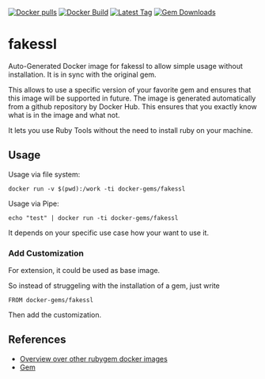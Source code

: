 [![Docker pulls](https://img.shields.io/docker/pulls/rubygem/fakessl.svg)](https://hub.docker.com/r/rubygem/fakessl/)
[![Docker Build](https://img.shields.io/docker/automated/rubygem/fakessl.svg)](https://hub.docker.com/r/rubygem/fakessl/)
[![Latest Tag](https://img.shields.io/github/tag/docker-rubygem/fakessl.svg)](https://hub.docker.com/r/rubygem/fakessl/)
[![Gem Downloads](https://img.shields.io/gem/dt/fakessl.svg)](https://rubygems.org/gems/fakessl/)
# fakessl

Auto-Generated Docker image for fakessl to allow simple usage without installation.
It is in sync with the original gem.

This allows to use a specific version of your favorite gem and ensures that this image will be supported in future.
The image is generated automatically from a github repository by Docker Hub.
This ensures that you exactly know what is in the image and what not.

It lets you use Ruby Tools without the need to install ruby on your machine.

## Usage

Usage via file system:

`docker run -v $(pwd):/work -ti docker-gems/fakessl`

Usage via Pipe:

`echo "test" | docker run -ti docker-gems/fakessl`

It depends on your specific use case how your want to use it.

### Add Customization

For extension, it could be used as base image.

So instead of struggeling with the installation of a gem, just write

`FROM docker-gems/fakessl`

Then add the customization.

## References

 - [Overview over other rubygem docker images](https://github.com/thinkbot/docker-rubygem)
 - [Gem](https://rubygems.org/gems/fakessl/)
